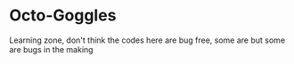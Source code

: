 # Octo-Goggles
 Learning zone, don't think the codes here are bug free, some are but some are bugs in the making
